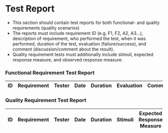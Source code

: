 # Test Report
- This section should contain test reports for both functional- and quality
requirements (quality scenarios)
- The reports must include requirement ID (e.g. F1, F2, A2, A3…), description of
requirement, who performed the test, when it was performed, duration of
the test, evaluation (failure/success), and comment (discussion/comment
about the result).
- Quality requirement tests must additionally include stimuli, expected
response measure, and observed response measure.


### Functional Requirement Test Report
| ID | Requirement | Tester | Date | Duration | Evaluation | Comment |
|----|-------------|--------|------|----------|------------|---------|


### Quality Requirement Test Report
| ID | Requirement | Tester | Date | Duration | Stimuli | Expected Response Measure | Observed Response Measure | Comment |
|----|-------------|--------|------|----------|---------|--------------------------|--------------------------|---------|
